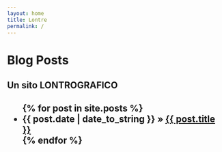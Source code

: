 ```yaml
---
layout: home
title: Lontre
permalink: /
---
```

<div id="home">
  <h1>Blog Posts</h1>
  <h2> Un sito LONTROGRAFICO <h2>
  <ul class="posts">
    {% for post in site.posts %}
      <li><span>{{ post.date | date_to_string }}</span> &raquo; <a href="{{ post.url }}">{{ post.title }}</a></li>
    {% endfor %}
  </ul>
